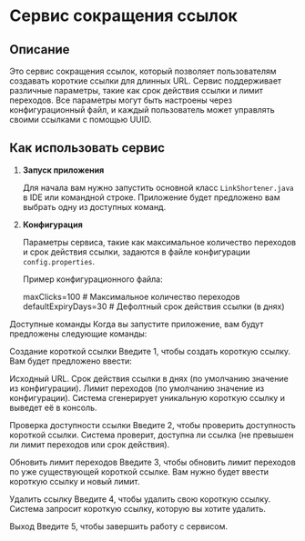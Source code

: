 # Сервис сокращения ссылок

## Описание
Это сервис сокращения ссылок, который позволяет пользователям создавать короткие ссылки для длинных URL. Сервис поддерживает различные параметры, такие как срок действия ссылки и лимит переходов. Все параметры могут быть настроены через конфигурационный файл, и каждый пользователь может управлять своими ссылками с помощью UUID.

## Как использовать сервис

1. **Запуск приложения**

   Для начала вам нужно запустить основной класс `LinkShortener.java` в IDE или командной строке.
   Приложение будет предложено вам выбрать одну из доступных команд.

2. **Конфигурация**
   
   Параметры сервиса, такие как максимальное количество переходов и срок действия ссылки, задаются в файле конфигурации `config.properties`.

   Пример конфигурационного файла:
   
   maxClicks=100  # Максимальное количество переходов
   defaultExpiryDays=30  # Дефолтный срок действия ссылки (в днях)

Доступные команды
Когда вы запустите приложение, вам будут предложены следующие команды:

Создание короткой ссылки
Введите 1, чтобы создать короткую ссылку. Вам будет предложено ввести:

Исходный URL.
Срок действия ссылки в днях (по умолчанию значение из конфигурации).
Лимит переходов (по умолчанию значение из конфигурации).
Система сгенерирует уникальную короткую ссылку и выведет её в консоль.

Проверка доступности ссылки
Введите 2, чтобы проверить доступность короткой ссылки. Система проверит, доступна ли ссылка (не превышен ли лимит переходов или срок действия).

Обновить лимит переходов
Введите 3, чтобы обновить лимит переходов по уже существующей короткой ссылке. Вам нужно будет ввести короткую ссылку и новый лимит.

Удалить ссылку
Введите 4, чтобы удалить свою короткую ссылку. Система запросит короткую ссылку, которую вы хотите удалить.

Выход
Введите 5, чтобы завершить работу с сервисом.
